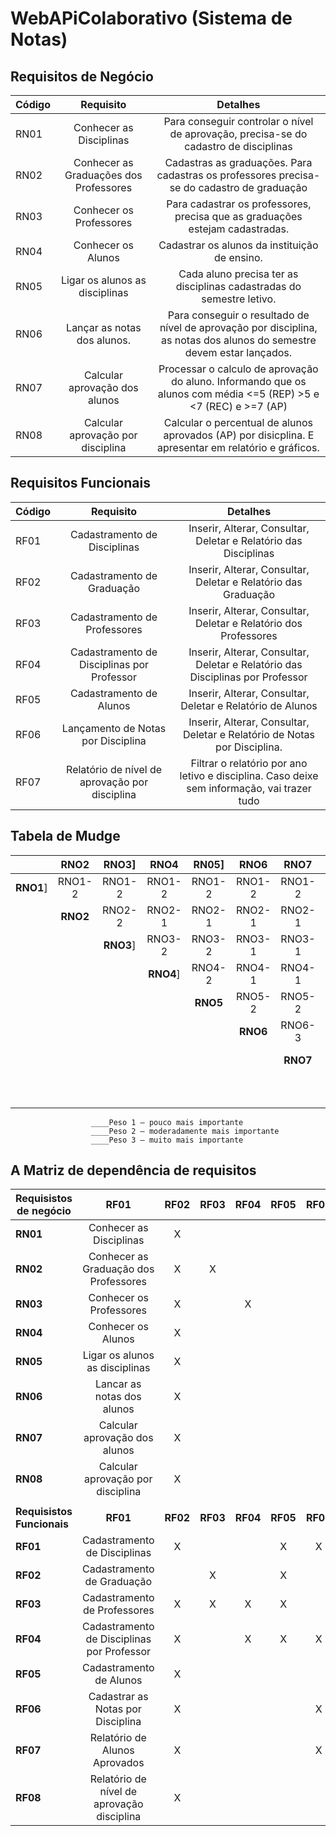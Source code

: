 # WebAPiColaborativo (Sistema de Notas)

## Requisitos de Negócio

| Código  | Requisito | Detalhes |
| ------------- |:-------------:|:---------------:|
| RN01     | Conhecer as Disciplinas     | Para conseguir controlar o nível de aprovação, precisa-se do cadastro de disciplinas
| RN02      | Conhecer as Graduações dos Professores     | Cadastras as graduações. Para cadastras os professores precisa-se do cadastro de graduação
| RN03      | Conhecer os Professores  |Para cadastrar os professores, precisa que as graduações estejam cadastradas.  
| RN04      | Conhecer os Alunos  | Cadastrar os alunos da instituição de ensino.
| RN05     | Ligar os alunos as disciplinas  | Cada aluno precisa ter as disciplinas cadastradas do semestre letivo.
| RN06     | Lançar as notas dos alunos.  | Para conseguir o resultado de nível de aprovação por disciplina, as notas dos alunos do semestre devem estar lançados.
| RN07     | Calcular aprovação dos alunos  | Processar o calculo de aprovação do aluno. Informando que os alunos com média <=5 (REP) >5 e <7 (REC) e >=7 (AP)
| RN08     | Calcular aprovação por disciplina | Calcular o percentual de alunos aprovados (AP) por disicplina. E apresentar em relatório e gráficos.

## Requisitos Funcionais

| Código  | Requisito | Detalhes |
| ------------- |:-------------:|:---------------:|
| RF01     | Cadastramento de Disciplinas    | Inserir, Alterar, Consultar, Deletar e Relatório das Disciplinas
| RF02     | Cadastramento de Graduação    | Inserir, Alterar, Consultar, Deletar e Relatório das Graduação
| RF03     | Cadastramento de Professores   | Inserir, Alterar, Consultar, Deletar e Relatório dos Professores
| RF04     | Cadastramento de Disciplinas por Professor    | Inserir, Alterar, Consultar, Deletar e Relatório das Disciplinas por Professor
| RF05    | Cadastramento de Alunos   | Inserir, Alterar, Consultar, Deletar e Relatório de Alunos
| RF06     | Lançamento de Notas por Disciplina   | Inserir, Alterar, Consultar, Deletar e Relatório de Notas por Disciplina. 
| RF07     | Relatório de nível de aprovação por disciplina    | Filtrar o relatório por ano letivo e disciplina. Caso deixe sem informação, vai trazer tudo

## Tabela de Mudge

|        | <b>RNO2</b> | <b>RNO3</b>] | <b>RNO4</b> | <b>RN05</b>] | <b>RNO6</b> | <b>RNO7</b> | <b>RN08</b> | <b>Total</b> | <b>%</b> |
| ------ |:------:|:------:|:------:|:------:|:------:|:------:|:------:|:-------:|:---:|
| <b>RNO1</b>] | RNO1-2 | RNO1-2 | RNO1-2 | RNO1-2 | RNO1-2 | RNO1-2 | RNO1-2 | 14 | 27% |
|	       | <b>RNO2</b> | RNO2-2 | RNO2-1 | RNO2-1 | RNO2-1 | RNO2-1 | RNO2-1 | 6 | 12% |
|		     |        | <b>RNO3</b>] | RNO3-2 | RNO3-2 | RNO3-1 | RNO3-1 | RNO3-2 | 8 | 16% |
|        |        |        | <b>RNO4</b>] | RNO4-2 | RNO4-1 | RNO4-1 | RNO4-2 | 6 | 12% |
|				 |        |        |        | <b>RNO5</b> | RNO5-2 | RNO5-2 | RNO5-1 | 5 | 10% |
| 	  	 |			  |        |        |        | <b>RNO6</b> | RNO6-3 | RNO6-3 | 6 | 12% |
| 	  	 |			  |        |        |        |        | <b>RNO7</b> | RNO7-3 | 3 | 6% |
| 	  	 |			  |        |        |        |        |        | <b>RNO8</b> | 3 | 6% |
| 	  	 |			  |        |        |        |        |        |        | 51 | 100% |
                      ____Peso 1 – pouco mais importante
                      ____Peso 2 – moderadamente mais importante
                      ____Peso 3 – muito mais importante
                      
                      
## A Matriz de dependência de requisitos												
												
| <b>Requisistos de negócio</b>                              | <b>RF01</b> | <b>RF02</b> | <b>RF03</b> | <b>RF04</b> | <b>RF05</b> | <b>RF06</b> | <b>RF07</b> | <b>RF08</b> |
| ---------------------------------------------------------- |:----:|:----:|:----:|:----:|:----:|:----:|:----:|:----:|												
| <b>RN01</b> |	Conhecer as Disciplinas                     |   X  |      |      |      |      |      |      |      |							
| <b>RN02</b> |	Conhecer as Graduação dos Professores       |   X  |   X  |      |      |      |      |      |      |						
| <b>RN03</b> |	Conhecer os Professores                     |   X  |      |   X  |      |      |      |      |      |					
| <b>RN04</b> |	Conhecer os Alunos                          |   X  |      |      |      |      |      |      |      |						
| <b>RN05</b> |	Ligar os alunos as disciplinas              |   X  |      |      |      |      |      |      |      |						
| <b>RN06</b> |	Lancar as notas dos alunos                  |   X  |      |      |      |      |      |      |      |						
| <b>RN07</b> |	Calcular aprovação dos alunos               |   X  |      |      |      |      |      |      |      |						
| <b>RN08</b> |	Calcular aprovação por disciplina           |   X  |      |      |      |      |      |      |      |						
|                                                                                                                   |
| <b>Requisistos Funcionais</b>	                            | <b>RF01</b> | <b>RF02</b> | <b>RF03</b> | <b>RF04</b> | <b>RF05</b> | <b>RF06</b> | <b>RF07</b> | <b>RF08</b> |
| <b>RF01</b> |	Cadastramento de Disciplinas				        |   X  |      |      |   X  |   X  |      |      |   X  |
| <b>RF02</b> | Cadastramento de Graduação							    |      |   X  |      |   X  |      |      |      |      |
| <b>RF03</b> |	Cadastramento de Professores						    |   X  |   X  |   X  |   X  |      |      |      |      |
| <b>RF04</b> |	Cadastramento de Disciplinas por Professor	|   X  |      |   X  |   X  |   X  |      |      |      |	
| <b>RF05</b> |	Cadastramento de Alunos								      |   X  |      |      |      |      |   X  |      |   X  |
| <b>RF06</b> |	Cadastrar as Notas por Disciplina				    |   X  |      |      |      |   X  |   X  |   X  |   X  |
| <b>RF07</b> |	Relatório de Alunos Aprovados				        |   X  |      |      |      |   X  |   X  |   X  |   X  |
| <b>RF08</b> |	Relatório de nível de aprovação disciplina	|   X  |      |      |      |      |      |      |   X  |			







